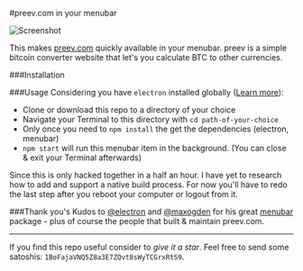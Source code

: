 #preev.com in your menubar

![Screenshot](https://www.dropbox.com/s/bi93ufx5kghiqd3/github_menubar_electron.jpg?raw=1)

This makes [preev.com](http://preev.com) quickly available in your menubar.
preev is a simple bitcoin converter website that let's you calculate BTC to other currencies.

###Installation

###Usage
Considering you have `electron` installed globally ([Learn more](https://github.com/electron/electron#downloads)):

 - Clone or download this repo to a directory of your choice
 - Navigate your Terminal to this directory with `cd path-of-your-choice`
 - Only once you need to `npm install` the get the dependencies (electron, menubar)
 - `npm start` will run this menubar item in the background. (You can close & exit your Terminal afterwards)


Since this is only hacked together in a half an hour. I have yet to research how to add and support a native build process.
For now you'll have to redo the last step after you reboot your computer or logout from it.

###Thank you's
Kudos to [@electron](https://github.com/electron/) and [@maxogden](https://github.com/maxogden) for his great [menubar](https://github.com/maxogden/menubar) package - plus of course the people that built & maintain preev.com.

* * *
If you find this repo useful consider to *give it a star*. Feel free to send some satoshis: `1BoFajaVNQ5Z8a3E7ZQvt8sWyTCGrxRtS9`.
